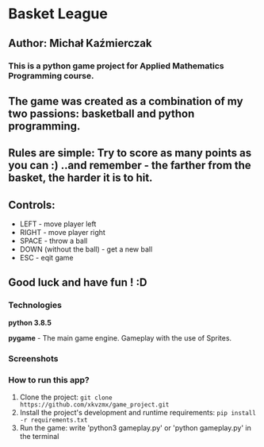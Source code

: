 # Basket League
## Author: Michał Kaźmierczak

### This is a python game project for Applied Mathematics Programming course.
## The game was created as a combination of my two passions: basketball and python programming.
## Rules are simple: Try to score as many points as you can :) ..and remember - the farther from the basket, the harder it is to hit.
## Controls:
* LEFT - move player left
* RIGHT - move player right
* SPACE - throw a ball
* DOWN (without the ball) - get a new ball
* ESC - eqit game
## Good luck and have fun ! :D


### Technologies
**python 3.8.5**

**pygame** - The main game engine. Gameplay with the use of Sprites.

### Screenshots

### How to run this app?
1. Clone the project:
`git clone  https://github.com/xkvzmx/game_project.git`
2. Install the project's development and runtime requirements:
`pip install -r requirements.txt`
3. Run the game:
write 'python3 gameplay.py' or 'python gameplay.py' in the terminal
